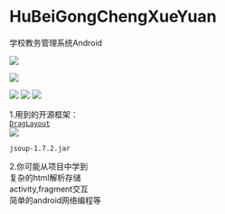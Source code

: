 # HuBeiGongChengXueYuan
学校教务管理系统Android

![](https://github.com/guohuanwen/HuBeiGongChengXueYuan/blob/master/HuBeiGongChengXueYuan/screenshot/Screenshot_2015-08-03-20-00-10.png)

![](https://github.com/guohuanwen/HuBeiGongChengXueYuan/blob/master/HuBeiGongChengXueYuan/screenshot/Screenshot_2015-08-03-20-01-14.png)

![](https://github.com/guohuanwen/HuBeiGongChengXueYuan/blob/master/HuBeiGongChengXueYuan/screenshot/Screenshot_2015-08-03-20-01-21.png)
![](https://github.com/guohuanwen/HuBeiGongChengXueYuan/blob/master/HuBeiGongChengXueYuan/screenshot/Screenshot_2015-08-03-20-00-51.png)
![](https://github.com/guohuanwen/HuBeiGongChengXueYuan/blob/master/HuBeiGongChengXueYuan/screenshot/Screenshot_2015-08-03-20-01-02.png)


1.用到的开源框架：<br>
    [`DragLayout`](https://github.com/BlueMor/DragLayout)<br>
  ![](https://github.com/BlueMor/DragLayout/raw/master/screenshots/123.gif)<br>
  
    jsoup-1.7.2.jar


2.你可能从项目中学到<br>
    复杂的html解析存储<br>
    activity,fragment交互<br>
    简单的android网络编程等<br>
